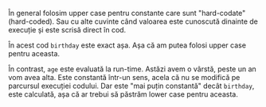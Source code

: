 În general folosim upper case pentru constante care sunt "hard-codate" (hard-coded). Sau cu alte cuvinte când valoarea este cunoscută dinainte de execuție și este scrisă direct în cod.

În acest cod `birthday` este exact așa. Așa că am putea folosi upper case pentru aceasta.

În contrast, `age` este evaluată la run-time. Astăzi avem o vârstă, peste un an vom avea alta. Este constantă într-un sens, acela că nu se modifică pe parcursul execuției codului. Dar este "mai puțin constantă" decât `birthday`, este calculată, așa că ar trebui să păstrăm lower case pentru aceasta.